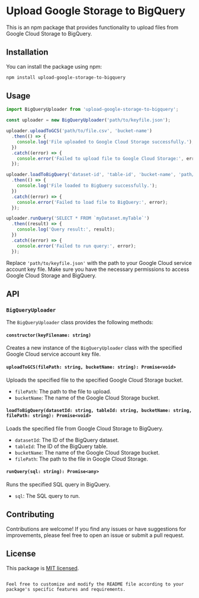 # Upload Google Storage to BigQuery

This is an npm package that provides functionality to upload files from Google Cloud Storage to BigQuery.

## Installation

You can install the package using npm:

```bash
npm install upload-google-storage-to-bigquery
```

## Usage

```javascript
import BigQueryUploader from 'upload-google-storage-to-bigquery';

const uploader = new BigQueryUploader('path/to/keyfile.json');

uploader.uploadToGCS('path/to/file.csv', 'bucket-name')
  .then(() => {
    console.log('File uploaded to Google Cloud Storage successfully.');
  })
  .catch((error) => {
    console.error('Failed to upload file to Google Cloud Storage:', error);
  });

uploader.loadToBigQuery('dataset-id', 'table-id', 'bucket-name', 'path/to/file.csv')
  .then(() => {
    console.log('File loaded to BigQuery successfully.');
  })
  .catch((error) => {
    console.error('Failed to load file to BigQuery:', error);
  });

uploader.runQuery('SELECT * FROM `myDataset.myTable`')
  .then((result) => {
    console.log('Query result:', result);
  })
  .catch((error) => {
    console.error('Failed to run query:', error);
  });
```

Replace `'path/to/keyfile.json'` with the path to your Google Cloud service account key file. Make sure you have the necessary permissions to access Google Cloud Storage and BigQuery.

## API

### `BigQueryUploader`

The `BigQueryUploader` class provides the following methods:

#### `constructor(keyFilename: string)`

Creates a new instance of the `BigQueryUploader` class with the specified Google Cloud service account key file.

#### `uploadToGCS(filePath: string, bucketName: string): Promise<void>`

Uploads the specified file to the specified Google Cloud Storage bucket.

- `filePath`: The path to the file to upload.
- `bucketName`: The name of the Google Cloud Storage bucket.

#### `loadToBigQuery(datasetId: string, tableId: string, bucketName: string, filePath: string): Promise<void>`

Loads the specified file from Google Cloud Storage to BigQuery.

- `datasetId`: The ID of the BigQuery dataset.
- `tableId`: The ID of the BigQuery table.
- `bucketName`: The name of the Google Cloud Storage bucket.
- `filePath`: The path to the file in Google Cloud Storage.

#### `runQuery(sql: string): Promise<any>`

Runs the specified SQL query in BigQuery.

- `sql`: The SQL query to run.

## Contributing

Contributions are welcome! If you find any issues or have suggestions for improvements, please feel free to open an issue or submit a pull request.

## License

This package is [MIT licensed](LICENSE).
```

Feel free to customize and modify the README file according to your package's specific features and requirements.